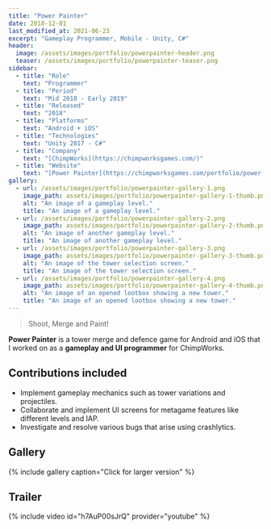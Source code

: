 ```yaml
---
title: "Power Painter"
date: 2018-12-01
last_modified_at: 2021-06-23
excerpt: "Gameplay Programmer, Mobile - Unity, C#"
header: 
  image: /assets/images/portfolio/powerpainter-header.png
  teaser: /assets/images/portfolio/powerpainter-teaser.png
sidebar:
  - title: "Role"
    text: "Programmer"
  - title: "Period"
    text: "Mid 2018 - Early 2019"
  - title: "Released"
    text: "2018"
  - title: "Platforms"
    text: "Android + iOS"
  - title: "Technologies"
    text: "Unity 2017 - C#"  
  - title: "Company"
    text: "[ChimpWorks](https://chimpworksgames.com/)"
  - title: "Website"
    text: "[Power Painter](https://chimpworksgames.com/portfolio/power-painter/)"
gallery:
  - url: /assets/images/portfolio/powerpainter-gallery-1.png
    image_path: assets/images/portfolio/powerpainter-gallery-1-thumb.png
    alt: "An image of a gameplay level."
    title: "An image of a gameplay level."
  - url: /assets/images/portfolio/powerpainter-gallery-2.png
    image_path: assets/images/portfolio/powerpainter-gallery-2-thumb.png
    alt: "An image of another gameplay level."
    title: "An image of another gameplay level."
  - url: /assets/images/portfolio/powerpainter-gallery-3.png
    image_path: assets/images/portfolio/powerpainter-gallery-3-thumb.png
    alt: "An image of the tower selection screen."
    title: "An image of the tower selection screen."
  - url: /assets/images/portfolio/powerpainter-gallery-4.png
    image_path: assets/images/portfolio/powerpainter-gallery-4-thumb.png
    alt: "An image of an opened lootbox showing a new tower."
    title: "An image of an opened lootbox showing a new tower."
---
```

> Shoot, Merge and Paint!

**Power Painter** is a tower merge and defence game for Android and iOS that I worked on as a **gameplay and UI programmer** for ChimpWorks.

## Contributions included
- Implement gameplay mechanics such as tower variations and projectiles.
- Collaborate and implement UI screens for metagame features like different levels and IAP.
- Investigate and resolve various bugs that arise using crashlytics.

## Gallery
{% include gallery caption="Click for larger version" %}

## Trailer
{% include video id="h7AuP00sJrQ" provider="youtube" %}